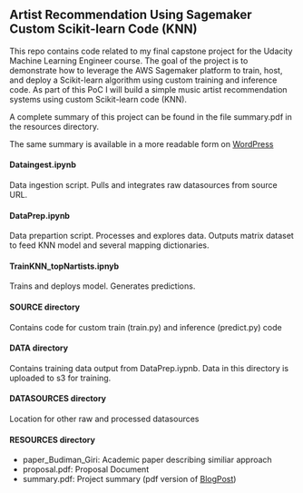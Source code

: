 ## Artist Recommendation Using Sagemaker Custom Scikit-learn Code (KNN)

This repo contains code related to my final capstone project for the Udacity Machine Learning Engineer course. The goal of the project is to demonstrate how to leverage the AWS Sagemaker platform to train, host, and deploy a Scikit-learn algorithm using custom training and inference code. As part of this PoC I will build a simple music artist recommendation systems using custom Scikit-learn code (KNN).

A complete summary of this project can be found in the file summary.pdf in the resources directory.

The same summary is available in a more readable form on [WordPress](https://wordpress.com/post/connortphoenix.wordpress.com/340)

#### Dataingest.ipynb
Data ingestion script. Pulls and integrates raw datasources from source URL.
#### DataPrep.ipynb
Data prepartion script. Processes and explores data. Outputs matrix dataset to feed KNN model and several mapping dictionaries.
#### TrainKNN_topNartists.ipnyb
Trains and deploys model. Generates predictions.
#### SOURCE directory
Contains code for custom train (train.py) and inference (predict.py) code 
#### DATA directory
Contains training data output from DataPrep.iypnb. Data in this directory is uploaded to s3 for training.
#### DATASOURCES directory
Location for other raw and processed datasources
#### RESOURCES directory
- paper_Budiman_Giri: Academic paper describing similiar approach
- proposal.pdf: Proposal Document
- summary.pdf: Project summary (pdf version of [BlogPost](https://wordpress.com/post/connortphoenix.wordpress.com/340))
